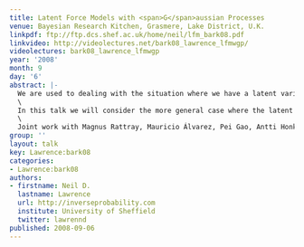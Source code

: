 ```yaml
---
title: Latent Force Models with <span>G</span>aussian Processes
venue: Bayesian Research Kitchen, Grasmere, Lake District, U.K.
linkpdf: ftp://ftp.dcs.shef.ac.uk/home/neil/lfm_bark08.pdf
linkvideo: http://videolectures.net/bark08_lawrence_lfmwgp/
videolectures: bark08_lawrence_lfmwgp
year: '2008'
month: 9
day: '6'
abstract: |-
  We are used to dealing with the situation where we have a latent variable. Often we assume this latent variable to be independently drawn from a distribution, *e.g.* probabilistic PCA or factor analysis. This simplification is often extended for temporal data where tractable Markovian independence assumptions are used (*e.g.* Kalman filters or hidden Markov models).\
  \
  In this talk we will consider the more general case where the latent variable is a forcing function in a differential equation model. We will show how for some simple ordinary differential equations the latent variable can be dealt with analytically for particular Gaussian process priors over the latent force. In this talk we will introduce the general framework, present results in systems biology and preview extensions.\
  \
  Joint work with Magnus Rattray, Mauricio Álvarez, Pei Gao, Antti Honkela, David Luengo, Guido Sanguinetti and Michalis K. Titsias.
group: ''
layout: talk
key: Lawrence:bark08
categories:
- Lawrence:bark08
authors:
- firstname: Neil D.
  lastname: Lawrence
  url: http://inverseprobability.com
  institute: University of Sheffield
  twitter: lawrennd
published: 2008-09-06
---
```

